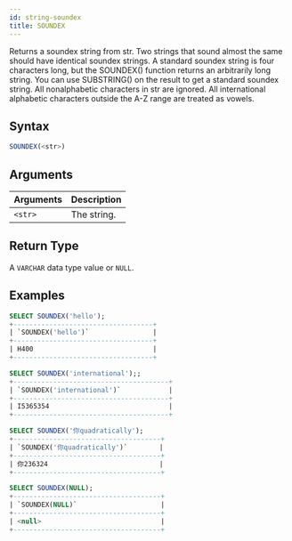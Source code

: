 ```yaml
---
id: string-soundex
title: SOUNDEX
---
```


Returns a soundex string from str. Two strings that sound almost the same should have identical soundex strings. A standard soundex string is four characters long, but the SOUNDEX() function returns an arbitrarily long string. You can use SUBSTRING() on the result to get a standard soundex string. All nonalphabetic characters in str are ignored. All international alphabetic characters outside the A-Z range are treated as vowels.
## Syntax

```sql
SOUNDEX(<str>)
```

## Arguments

| Arguments | Description |
|-----------|-------------|
| `<str>`   | The string. |

## Return Type

A `VARCHAR` data type value or `NULL`.

## Examples

```sql
SELECT SOUNDEX('hello');
+-----------------------------------+
| `SOUNDEX('hello')`                |
+-----------------------------------+
| H400                              |
+-----------------------------------+

SELECT SOUNDEX('international');;
+---------------------------------------+
| `SOUNDEX('international')`            |
+---------------------------------------+
| I5365354                              |
+---------------------------------------+

SELECT SOUNDEX('你quadratically');
+-------------------------------------+
| `SOUNDEX('你quadratically')`        |
+-------------------------------------+
| 你236324                            |
+-------------------------------------+

SELECT SOUNDEX(NULL);
+-------------------------------------+
| `SOUNDEX(NULL)`                     |
+-------------------------------------+
| <null>                              |
+-------------------------------------+
```